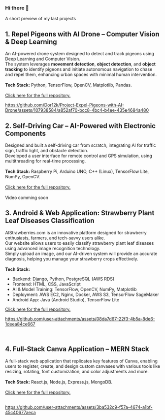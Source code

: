 
### Hi there 👋

<!--
**Dor12k/Dor12k** is a ✨ _special_ ✨ repository because its `README.md` (this file) appears on your GitHub profile.

Here are some ideas to get you started:

- 🔭 I’m currently working on ...
- 🌱 I’m currently learning ...
- 👯 I’m looking to collaborate on ...
- 🤔 I’m looking for help with ...
- 💬 Ask me about ...
- 📫 How to reach me: ...
- 😄 Pronouns: ...
- ⚡ Fun fact: ...
-->

A short preview of my last projects

## 1. Repel Pigeons with AI Drone – Computer Vision & Deep Learning

An AI-powered drone system designed to detect and track pigeons using Deep Learning and Computer Vision. <br>
The system leverages **movement detection**, **object detection**, and **object tracking** to identify pigeons and initiate autonomous navigation to chase and repel them, 
enhancing urban spaces with minimal human intervention. 
<br><br>
**Tech Stack:** Python, TensorFlow, OpenCV, Matplotlib, Pandas.
<br><br>
<a href="https://github.com/Dor12k/Project-Repel-Pigeons-with-AI-Drone" target="_blank" rel="noopener noreferrer"> Click here for the full repository. </a>
<br>

https://github.com/Dor12k/Project-Expel-Pigeons-with-AI-Drone/assets/107938584/a852af70-bcc8-4bc4-b4ee-435e4684a480


## 2. Self-Driving Car – AI-Powered with Electronic Components

Designed and built a self-driving car from scratch, integrating AI for traffic sign, traffic light, and obstacle detection. <br>
Developed a user interface for remote control and GPS simulation, using multithreading for real-time processing. 
<br> <br>
**Tech Stack:** Raspberry Pi, Arduino UNO, C++ (Linux), TensorFlow Lite, NumPy, OpenCV. <br><br>
<a href="https://github.com/Dor12k/Self-Driving-Car-RaspberryPi-CPP" target="_blank" rel="noopener noreferrer"> Click here for the full repository. </a>
<br><br>
Video comming soon
<br>

## 3. Android & Web Application: Strawberry Plant Leaf Diseases Classification

AIStrawberries.com is an innovative platform designed for strawberry enthusiasts, farmers, and tech-savvy users alike. <br>
Our website allows users to easily classify strawberry plant leaf diseases using advanced image recognition technology. <br>
Simply upload an image, and our AI-driven system will provide an accurate diagnosis, helping you manage your strawberry crops effectively. 
<br><br>
**Tech Stack:**

  -  Backend: Django, Python, PostgreSQL (AWS RDS)
  -  Frontend: HTML, CSS, JavaScript
  -  AI & Model Training: TensorFlow, OpenCV, NumPy, Matplotlib
  -  Deployment: AWS EC2, Nginx, Docker, AWS S3, TensorFlow SageMaker
  -  Android App: Java (Android Studio), TensorFlow Lite <br>

[Click here for the full repository.](https://github.com/Dor12k/Classification_Web_Application)
<br>

https://github.com/user-attachments/assets/08da7d67-22f3-4b5a-8de6-1deea84ce667

<br>

## 4. Full-Stack Canva Application – MERN Stack

A full-stack web application that replicates key features of Canva, enabling users to register, create, and design custom canvases with various tools like resizing, rotating, font customization, and color adjustments  and more.
<br><br>
**Tech Stack:** React.js, Node.js, Express.js, MongoDB.
<br><br>
<a href="https://github.com/Dor12k/MERN-Canva-Project" target="_blank" rel="noopener noreferrer">   Click here for the full repository. </a> <br>
<br>

https://github.com/user-attachments/assets/3ba532c9-f57a-4674-a1bf-45c40677aeca



